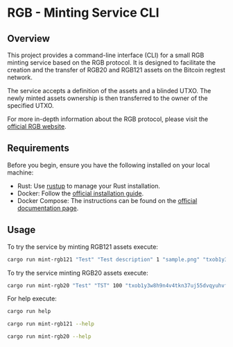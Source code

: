 # RGB - Minting Service CLI

## Overview 

This project provides a command-line interface (CLI) for a small RGB minting service based on the RGB protocol. It is designed to facilitate the creation and the transfer of RGB20 and RGB121 assets on the Bitcoin regtest network.

The service accepts a definition of the assets and a blinded UTXO. The newly minted assets ownership is then transferred to the owner of the specified UTXO.

For more in-depth information about the RGB protocol, please visit the [official RGB website](https://rgb.tech/).

## Requirements

Before you begin, ensure you have the following installed on your local machine:

- Rust: Use [rustup](https://rustup.rs/) to manage your Rust installation.
- Docker: Follow the [official installation guide](https://docs.docker.com/get-docker/).
- Docker Compose: The instructions can be found on the [official documentation page](https://docs.docker.com/compose/install/).

## Usage

To try the service by minting RGB121 assets execute:
```sh
cargo run mint-rgb121 "Test" "Test description" 1 "sample.png" "txob1y3w8h9n4v4tkn37uj55dvqyuhvftrr2cxecp4pzkhjxjc4zcfxtsmdt2vf"
```

To try the service minting RGB20 assets execute:
```sh
cargo run mint-rgb20 "Test" "TST" 100 "txob1y3w8h9n4v4tkn37uj55dvqyuhvftrr2cxecp4pzkhjxjc4zcfxtsmdt2vf"
```

For help execute:
```sh
cargo run help
```

```sh
cargo run mint-rgb121 --help
```

```sh
cargo run mint-rgb20 --help
```
